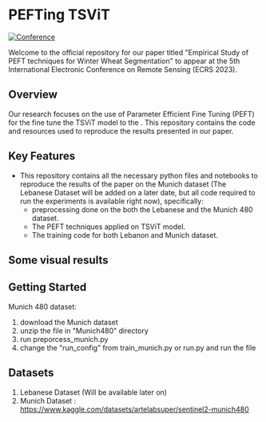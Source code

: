 # PEFTing TSViT 

[![Conference](https://img.shields.io/badge/ECRS-Conference-brightgreen)](https://ecrs2023.sciforum.net/)

Welcome to the official repository for our paper titled "Empirical Study of PEFT techniques for Winter Wheat Segmentation" to appear at the 5th International Electronic Conference on Remote Sensing (ECRS 2023).

## Overview
Our research focuses on the use of Parameter Efficient Fine Tuning (PEFT) for the fine tune the TSViT model to the . This repository contains the code and resources used to reproduce the results presented in our paper. 


## Key Features

- This repository contains all the necessary python files and notebooks to reproduce the results of the paper on the Munich dataset (The Lebanese Dataset will be added on a later date, but all code required to run the experiments is available right now), specifically:
  - preprocessing done on the both the Lebanese and the Munich 480 dataset.
  - The PEFT techniques applied on TSViT model.
  - The training code for both Lebanon and Munich dataset.


## Some visual results





## Getting Started

Munich 480 dataset:
1. download the Munich dataset 
2. unzip the file in "Munich480" directory
3. run preporcess_munich.py
4. change the "run_config" from train_munich.py or run.py and run the file



## Datasets
1. Lebanese Dataset (Will be available later on)
2. Munich Dataset : https://www.kaggle.com/datasets/artelabsuper/sentinel2-munich480
